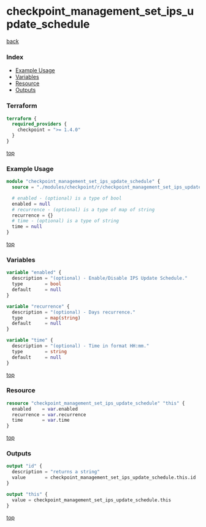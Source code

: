 # checkpoint_management_set_ips_update_schedule

[back](../checkpoint.md)

### Index

- [Example Usage](#example-usage)
- [Variables](#variables)
- [Resource](#resource)
- [Outputs](#outputs)

### Terraform

```terraform
terraform {
  required_providers {
    checkpoint = ">= 1.4.0"
  }
}
```

[top](#index)

### Example Usage

```terraform
module "checkpoint_management_set_ips_update_schedule" {
  source = "./modules/checkpoint/r/checkpoint_management_set_ips_update_schedule"

  # enabled - (optional) is a type of bool
  enabled = null
  # recurrence - (optional) is a type of map of string
  recurrence = {}
  # time - (optional) is a type of string
  time = null
}
```

[top](#index)

### Variables

```terraform
variable "enabled" {
  description = "(optional) - Enable/Disable IPS Update Schedule."
  type        = bool
  default     = null
}

variable "recurrence" {
  description = "(optional) - Days recurrence."
  type        = map(string)
  default     = null
}

variable "time" {
  description = "(optional) - Time in format HH:mm."
  type        = string
  default     = null
}
```

[top](#index)

### Resource

```terraform
resource "checkpoint_management_set_ips_update_schedule" "this" {
  enabled    = var.enabled
  recurrence = var.recurrence
  time       = var.time
}
```

[top](#index)

### Outputs

```terraform
output "id" {
  description = "returns a string"
  value       = checkpoint_management_set_ips_update_schedule.this.id
}

output "this" {
  value = checkpoint_management_set_ips_update_schedule.this
}
```

[top](#index)